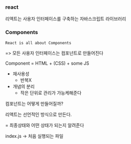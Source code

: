 ### react

리액트는 사용자 인터페이스를 구축하는 자바스크립트 라이브러리



### Components

`React is all about Components`

=> 모든 사용자 인터페이스는 컴포넌트로 만들어진다

Component = HTML + (CSS) + some JS



- 재사용성
  - 반복X
- 개념의 분리
  - 작은 단위로 관리가 가능케해준다



컴포넌트는 어떻게 만들어질까?



리액트는 선언적인 방식으로 만든다.

= 최종상태와 어떤 상태가 되는지 알려준다



index.js -> 처음 실행되는 파일
